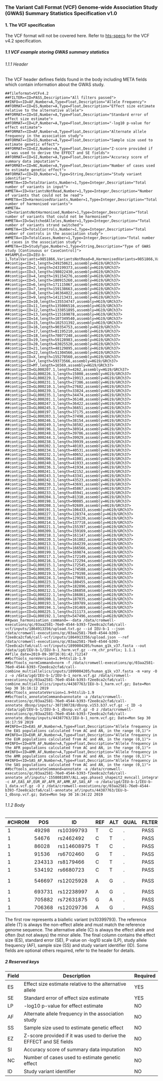 ### The Variant Call Format (VCF) Genome-wide Association Study (GWAS) Summary Statistics Specification v1.0

#### 1. The VCF specification

The VCF format will not be covered here. Refer to [hts-specs](https://samtools.github.io/hts-specs/VCFv4.2.pdf) for the VCF v4.2 specification.

##### 1.1 VCF example storing GWAS summary statistics

###### 1.1.1 Header

The VCF header defines fields found in the body including META fields which contain information about the GWAS study.

```
##fileformat=VCFv4.2
##FILTER=<ID=PASS,Description="All filters passed">
##INFO=<ID=AF,Number=A,Type=Float,Description="Allele Frequency">
##FORMAT=<ID=ES,Number=A,Type=Float,Description="Effect size estimate relative to the alternative allele">
##FORMAT=<ID=SE,Number=A,Type=Float,Description="Standard error of effect size estimate">
##FORMAT=<ID=LP,Number=A,Type=Float,Description="-log10 p-value for effect estimate">
##FORMAT=<ID=AF,Number=A,Type=Float,Description="Alternate allele frequency in the association study">
##FORMAT=<ID=SS,Number=A,Type=Float,Description="Sample size used to estimate genetic effect">
##FORMAT=<ID=EZ,Number=A,Type=Float,Description="Z-score provided if it was used to derive the EFFECT and SE fields">
##FORMAT=<ID=SI,Number=A,Type=Float,Description="Accuracy score of summary data imputation">
##FORMAT=<ID=NC,Number=A,Type=Float,Description="Number of cases used to estimate genetic effect">
##FORMAT=<ID=ID,Number=1,Type=String,Description="Study variant identifier">
##META=<ID=TotalVariants,Number=1,Type=Integer,Description="Total number of variants in input">
##META=<ID=VariantsNotRead,Number=1,Type=Integer,Description="Number of variants that could not be read">
##META=<ID=HarmonisedVariants,Number=1,Type=Integer,Description="Total number of harmonised variants">
##META=<ID=VariantsNotHarmonised,Number=1,Type=Integer,Description="Total number of variants that could not be harmonised">
##META=<ID=SwitchedAlleles,Number=1,Type=Integer,Description="Total number of variants strand switched">
##META=<ID=TotalControls,Number=1,Type=Integer,Description="Total number of controls in the association study">
##META=<ID=TotalCases,Number=1,Type=Integer,Description="Total number of cases in the association study">
##META=<ID=StudyType,Number=1,Type=String,Description="Type of GWAS study [Continuous or CaseControl]">
##SAMPLE=<ID=IEU-b-1,TotalVariants=9851866,VariantsNotRead=0,HarmonisedVariants=9851866,VariantsNotHarmonised=0,SwitchedAlleles=9851866,StudyType=Continuous>
##contig=<ID=1,length=249250621,assembly=HG19/GRCh37>
##contig=<ID=2,length=243199373,assembly=HG19/GRCh37>
##contig=<ID=3,length=198022430,assembly=HG19/GRCh37>
##contig=<ID=4,length=191154276,assembly=HG19/GRCh37>
##contig=<ID=5,length=180915260,assembly=HG19/GRCh37>
##contig=<ID=6,length=171115067,assembly=HG19/GRCh37>
##contig=<ID=7,length=159138663,assembly=HG19/GRCh37>
##contig=<ID=8,length=146364022,assembly=HG19/GRCh37>
##contig=<ID=9,length=141213431,assembly=HG19/GRCh37>
##contig=<ID=10,length=135534747,assembly=HG19/GRCh37>
##contig=<ID=11,length=135006516,assembly=HG19/GRCh37>
##contig=<ID=12,length=133851895,assembly=HG19/GRCh37>
##contig=<ID=13,length=115169878,assembly=HG19/GRCh37>
##contig=<ID=14,length=107349540,assembly=HG19/GRCh37>
##contig=<ID=15,length=102531392,assembly=HG19/GRCh37>
##contig=<ID=16,length=90354753,assembly=HG19/GRCh37>
##contig=<ID=17,length=81195210,assembly=HG19/GRCh37>
##contig=<ID=18,length=78077248,assembly=HG19/GRCh37>
##contig=<ID=19,length=59128983,assembly=HG19/GRCh37>
##contig=<ID=20,length=63025520,assembly=HG19/GRCh37>
##contig=<ID=21,length=48129895,assembly=HG19/GRCh37>
##contig=<ID=22,length=51304566,assembly=HG19/GRCh37>
##contig=<ID=X,length=155270560,assembly=HG19/GRCh37>
##contig=<ID=Y,length=59373566,assembly=HG19/GRCh37>
##contig=<ID=MT,length=16569,assembly=HG19/GRCh37>
##contig=<ID=GL000207.1,length=4262,assembly=HG19/GRCh37>
##contig=<ID=GL000226.1,length=15008,assembly=HG19/GRCh37>
##contig=<ID=GL000229.1,length=19913,assembly=HG19/GRCh37>
##contig=<ID=GL000231.1,length=27386,assembly=HG19/GRCh37>
##contig=<ID=GL000210.1,length=27682,assembly=HG19/GRCh37>
##contig=<ID=GL000239.1,length=33824,assembly=HG19/GRCh37>
##contig=<ID=GL000235.1,length=34474,assembly=HG19/GRCh37>
##contig=<ID=GL000201.1,length=36148,assembly=HG19/GRCh37>
##contig=<ID=GL000247.1,length=36422,assembly=HG19/GRCh37>
##contig=<ID=GL000245.1,length=36651,assembly=HG19/GRCh37>
##contig=<ID=GL000197.1,length=37175,assembly=HG19/GRCh37>
##contig=<ID=GL000203.1,length=37498,assembly=HG19/GRCh37>
##contig=<ID=GL000246.1,length=38154,assembly=HG19/GRCh37>
##contig=<ID=GL000249.1,length=38502,assembly=HG19/GRCh37>
##contig=<ID=GL000196.1,length=38914,assembly=HG19/GRCh37>
##contig=<ID=GL000248.1,length=39786,assembly=HG19/GRCh37>
##contig=<ID=GL000244.1,length=39929,assembly=HG19/GRCh37>
##contig=<ID=GL000238.1,length=39939,assembly=HG19/GRCh37>
##contig=<ID=GL000202.1,length=40103,assembly=HG19/GRCh37>
##contig=<ID=GL000234.1,length=40531,assembly=HG19/GRCh37>
##contig=<ID=GL000232.1,length=40652,assembly=HG19/GRCh37>
##contig=<ID=GL000206.1,length=41001,assembly=HG19/GRCh37>
##contig=<ID=GL000240.1,length=41933,assembly=HG19/GRCh37>
##contig=<ID=GL000236.1,length=41934,assembly=HG19/GRCh37>
##contig=<ID=GL000241.1,length=42152,assembly=HG19/GRCh37>
##contig=<ID=GL000243.1,length=43341,assembly=HG19/GRCh37>
##contig=<ID=GL000242.1,length=43523,assembly=HG19/GRCh37>
##contig=<ID=GL000230.1,length=43691,assembly=HG19/GRCh37>
##contig=<ID=GL000237.1,length=45867,assembly=HG19/GRCh37>
##contig=<ID=GL000233.1,length=45941,assembly=HG19/GRCh37>
##contig=<ID=GL000204.1,length=81310,assembly=HG19/GRCh37>
##contig=<ID=GL000198.1,length=90085,assembly=HG19/GRCh37>
##contig=<ID=GL000208.1,length=92689,assembly=HG19/GRCh37>
##contig=<ID=GL000191.1,length=106433,assembly=HG19/GRCh37>
##contig=<ID=GL000227.1,length=128374,assembly=HG19/GRCh37>
##contig=<ID=GL000228.1,length=129120,assembly=HG19/GRCh37>
##contig=<ID=GL000214.1,length=137718,assembly=HG19/GRCh37>
##contig=<ID=GL000221.1,length=155397,assembly=HG19/GRCh37>
##contig=<ID=GL000209.1,length=159169,assembly=HG19/GRCh37>
##contig=<ID=GL000218.1,length=161147,assembly=HG19/GRCh37>
##contig=<ID=GL000220.1,length=161802,assembly=HG19/GRCh37>
##contig=<ID=GL000213.1,length=164239,assembly=HG19/GRCh37>
##contig=<ID=GL000211.1,length=166566,assembly=HG19/GRCh37>
##contig=<ID=GL000199.1,length=169874,assembly=HG19/GRCh37>
##contig=<ID=GL000217.1,length=172149,assembly=HG19/GRCh37>
##contig=<ID=GL000216.1,length=172294,assembly=HG19/GRCh37>
##contig=<ID=GL000215.1,length=172545,assembly=HG19/GRCh37>
##contig=<ID=GL000205.1,length=174588,assembly=HG19/GRCh37>
##contig=<ID=GL000219.1,length=179198,assembly=HG19/GRCh37>
##contig=<ID=GL000224.1,length=179693,assembly=HG19/GRCh37>
##contig=<ID=GL000223.1,length=180455,assembly=HG19/GRCh37>
##contig=<ID=GL000195.1,length=182896,assembly=HG19/GRCh37>
##contig=<ID=GL000212.1,length=186858,assembly=HG19/GRCh37>
##contig=<ID=GL000222.1,length=186861,assembly=HG19/GRCh37>
##contig=<ID=GL000200.1,length=187035,assembly=HG19/GRCh37>
##contig=<ID=GL000193.1,length=189789,assembly=HG19/GRCh37>
##contig=<ID=GL000194.1,length=191469,assembly=HG19/GRCh37>
##contig=<ID=GL000225.1,length=211173,assembly=HG19/GRCh37>
##contig=<ID=GL000192.1,length=547496,assembly=HG19/GRCh37>
##gwas_harmonisation_command=--data /data/cromwell-executions/qc/03aa2581-76e0-4544-b393-f2ee8ca2cfa6/call-vcf/inputs/1864913356/upload.txt.gz --id IEU-b-1 --json /data/cromwell-executions/qc/03aa2581-76e0-4544-b393-f2ee8ca2cfa6/call-vcf/inputs/1864913356/upload.json --ref /data/cromwell-executions/qc/03aa2581-76e0-4544-b393-f2ee8ca2cfa6/call-vcf/inputs/1899004205/human_g1k_v37.fasta --out /data/igd/IEU-b-1/IEU-b-1_harm.vcf.gz --rm_chr_prefix; 1.1.1
##file_date=2019-09-30T16:01:42.712147
##bcftools_normVersion=1.9+htslib-1.9
##bcftools_normCommand=norm -f /data/cromwell-executions/qc/03aa2581-76e0-4544-b393-f2ee8ca2cfa6/call-combine_multiallelics/inputs/1899004205/human_g1k_v37.fasta -m +any -O z -o /data/igd/IEU-b-1/IEU-b-1_norm.vcf.gz /data/cromwell-executions/qc/03aa2581-76e0-4544-b393-f2ee8ca2cfa6/call-combine_multiallelics/inputs/44387763/IEU-b-1_harm.vcf.gz; Date=Mon Sep 30 16:16:12 2019
##bcftools_annotateVersion=1.9+htslib-1.9
##bcftools_annotateCommand=annotate -a /data/cromwell-executions/qc/03aa2581-76e0-4544-b393-f2ee8ca2cfa6/call-annotate_dbsnp/inputs/-307190728/dbsnp.v153.b37.vcf.gz -c ID -o /data/igd/IEU-b-1/IEU-b-1_dbsnp.vcf.gz -O z /data/cromwell-executions/qc/03aa2581-76e0-4544-b393-f2ee8ca2cfa6/call-annotate_dbsnp/inputs/44387763/IEU-b-1_norm.vcf.gz; Date=Mon Sep 30 16:17:59 2019
##INFO=<ID=EAS_AF,Number=A,Type=Float,Description="Allele frequency in the EAS populations calculated from AC and AN, in the range (0,1)">
##INFO=<ID=EUR_AF,Number=A,Type=Float,Description="Allele frequency in the EUR populations calculated from AC and AN, in the range (0,1)">
##INFO=<ID=AFR_AF,Number=A,Type=Float,Description="Allele frequency in the AFR populations calculated from AC and AN, in the range (0,1)">
##INFO=<ID=AMR_AF,Number=A,Type=Float,Description="Allele frequency in the AMR populations calculated from AC and AN, in the range (0,1)">
##INFO=<ID=SAS_AF,Number=A,Type=Float,Description="Allele frequency in the SAS populations calculated from AC and AN, in the range (0,1)">
##bcftools_annotateCommand=annotate -a /data/cromwell-executions/qc/03aa2581-76e0-4544-b393-f2ee8ca2cfa6/call-annotate_af/inputs/-1558081897/ALL.wgs.phase3_shapeit2_mvncall_integrated_v5b.20130502.sites.vcf.gz -c AF,EAS_AF,EUR_AF,AFR_AF,AMR_AF,SAS_AF -o /data/igd/IEU-b-1/IEU-b-1_data.vcf.gz -O z /data/cromwell-executions/qc/03aa2581-76e0-4544-b393-f2ee8ca2cfa6/call-annotate_af/inputs/44387763/IEU-b-1_dbsnp.vcf.gz; Date=Mon Sep 30 16:34:22 2019
```

###### 1.1.2 Body

| #CHROM | POS    | ID          | REF | ALT | QUAL | FILTER | INFO                                                                              | FORMAT            | IEU-b-1                                                       | 
|--------|--------|-------------|-----|-----|------|--------|-----------------------------------------------------------------------------------|-------------------|---------------------------------------------------------------| 
| 1      | 49298  | rs10399793  | T   | C   | .    | PASS   | AF=0.782149;EAS_AF=0.9633;EUR_AF=0.8936;AFR_AF=0.5204;AMR_AF=0.7104;SAS_AF=0.8855 | ES:SE:LP:AF:SS:ID | -0.00457955:0.00443769:0.522879:0.623804:49298:rs10399793     | 
| 1      | 54676  | rs2462492   | C   | T   | .    | PASS   | AF=0.39915                                                                        | ES:SE:LP:AF:SS:ID | -0.00650213:0.00442478:0.853872:0.39915:54676:rs2462492       | 
| 1      | 86028  | rs114608975 | T   | C   | .    | PASS   | AF=0.0277556;EAS_AF=0;EUR_AF=0.0606;AFR_AF=0.0015;AMR_AF=0.013;SAS_AF=0.0685      | ES:SE:LP:AF:SS:ID | 0.0100214:0.0070434:0.823909:0.10354:86028:rs114608975        | 
| 1      | 91536  | rs6702460   | G   | T   | .    | PASS   | AF=0.420727;EAS_AF=0.4891;EUR_AF=0.6362;AFR_AF=0.0787;AMR_AF=0.3141;SAS_AF=0.6667 | ES:SE:LP:AF:SS:ID | -0.00580607:0.00435212:0.744727:0.455906:91536:rs6702460      | 
| 1      | 234313 | rs8179466   | C   | T   | .    | PASS   | AF=0.074456                                                                       | ES:SE:LP:AF:SS:ID | 0.00336766:0.00860662:0.154902:0.074456:234313:rs8179466      | 
| 1      | 534192 | rs6680723   | C   | T   | .    | PASS   | AF=0.242057                                                                       | ES:SE:LP:AF:SS:ID | -0.00336995:0.00495674:0.30103:0.242057:534192:rs6680723      | 
| 1      | 546697 | rs12025928  | A   | G   | .    | PASS   | AF=0.912867                                                                       | ES:SE:LP:AF:SS:ID | -5.98981e-05:0.00615052:0.00436481:0.912867:546697:rs12025928 | 
| 1      | 693731 | rs12238997  | A   | G   | .    | PASS   | AF=0.141773;EAS_AF=0.1111;EUR_AF=0.1123;AFR_AF=0.208;AMR_AF=0.0504;SAS_AF=0.1789  | ES:SE:LP:AF:SS:ID | -0.00302668:0.00413341:0.337242:0.117294:693731:rs12238997    | 
| 1      | 705882 | rs72631875  | G   | A   | .    | PASS   | AF=0.0315495;EAS_AF=0;EUR_AF=0.0775;AFR_AF=0.003;AMR_AF=0.0706;SAS_AF=0.0276      | ES:SE:LP:AF:SS:ID | 0.00302199:0.006025:0.207608:0.067689:705882:rs72631875       | 
| 1      | 706368 | rs12029736  | A   | G   | .    | PASS   | AF=0.27516;EAS_AF=0.2788;EUR_AF=0.5139;AFR_AF=0.0295;AMR_AF=0.4035;SAS_AF=0.2669  | ES:SE:LP:AF:SS:ID | -0.0042266:0.00306793:0.769551:0.513298:706368:rs12029736     | 

The first row represents a biallelic variant (rs10399793). The reference allele (T) is always the non-effect allele and must match the reference genome sequence. The alternative allele (C) is always the effect allele and often (but not always) the minor allele. The final column contains the effect size (ES), standard error (SE), P value on -log10 scale (LP), study allele frequency (AF), sample size (SS) and study variant identifier (ID). Some fields are optional others required, refer to the header for details.

##### 2 Reserved keys

| Field | Description                                                        | Required | 
|-------|--------------------------------------------------------------------|----------| 
| ES    | Effect size estimate relative to the alternative allele            | YES      | 
| SE    | Standard error of effect size estimate                             | YES      | 
| LP    | -log10 p-value for effect estimate                                 | NO       | 
| AF    | Alternate allele frequency in the association study                | NO       | 
| SS    | Sample size used to estimate genetic effect                        | NO       | 
| EZ    | Z-score provided if it was used to derive the EFFECT and SE fields | NO       | 
| SI    | Accuracy score of summary data imputation                          | NO       | 
| NC    | Number of cases used to estimate genetic effect                    | NO       | 
| ID    | Study variant identifier                                           | NO       | 
